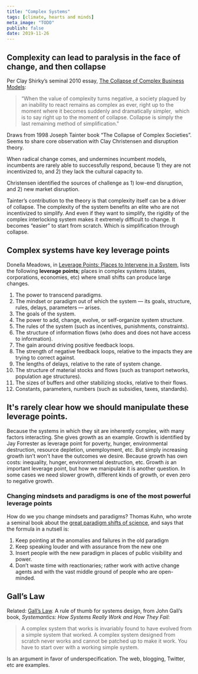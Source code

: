 ```yaml
---
title: "Complex Systems"
tags: [climate, hearts and minds]
meta_image: "TODO"
publish: false
date: 2019-11-26
---
```


## Complexity can lead to paralysis in the face of change, and then collapse

Per Clay Shirky’s seminal 2010 essay, [The Collapse of Complex Business Models](http://www.shirky.com/weblog/2010/04/the-collapse-of-complex-business-models/):

> “When the value of complexity turns negative, a society plagued by an inability to react remains as complex as ever, right up to the moment where it becomes suddenly and dramatically simpler,  which is to say right up to the moment of collapse. Collapse is simply the last remaining method of simplification."  

Draws from 1998 Joseph Tainter book “The Collapse of Complex Societies”. Seems to share core observation with Clay Christensen and disruption theory.

When radical change comes, and undermines incumbent models, incumbents are rarely able to successfully respond, because 1) they are not incentivized to, and 2) they lack the cultural capacity to.

Christensen identified the sources of challenge as 1) low-end disruption, and 2) new market disruption. 

Tainter’s contribution to the theory is that complexity itself can be a driver of collapse. The complexity of the system benefits an elite who are not incentivized to simplify. And even if they want to simplify, the rigidity of the complex interlocking system makes it extremely difficult to change. It becomes “easier” to start from scratch. Which is simplification through collapse. 

## Complex systems have key leverage points

Donella Meadows, in [Leverage Points: Places to Intervene in a System](http://donellameadows.org/archives/leverage-points-places-to-intervene-in-a-system/), lists the following **leverage points**; places in complex systems (states, corporations, economies, etc) where small shifts can produce large changes.

1. The power to transcend paradigms.
2. The mindset or paradigm out of which the system — its goals, structure, rules, delays, parameters — arises.
3. The goals of the system.
4. The power to add, change, evolve, or self-organize system structure.
5. The rules of the system (such as incentives, punishments, constraints).
6. The structure of information flows (who does and does not have access to information).
7. The gain around driving positive feedback loops.
8. The strength of negative feedback loops, relative to the impacts they are trying to correct against.
9. The lengths of delays, relative to the rate of system change.
10. The structure of material stocks and flows (such as transport networks, population age structures).
11. The sizes of buffers and other stabilizing stocks, relative to their flows.
12. Constants, parameters, numbers (such as subsidies, taxes, standards).

## It's rarely clear how we should manipulate these leverage points. 

Because the systems in which they sit are inherently complex, with many factors interacting. She gives growth as an example. Growth is identified by Jay Forrester as leverage point for poverty, hunger, environmental destruction, resource depletion, unemployment, etc. But simply increasing growth isn’t won't have the outcomes we desire. Because growth has own costs: inequality, hunger, environmental destruction, etc. Growth _is_ an important leverage point, but how we manipulate it is another question. In some cases we need slower growth, different kinds of growth, or even zero to negative growth. 

### Changing mindsets and paradigms is one of the most powerful leverage points

How do we you change mindsets and paradigms? Thomas Kuhn, who wrote a seminal book about the [great paradigm shifts of science](https://en.wikipedia.org/wiki/The_Structure_of_Scientific_Revolutions), and says that the formula in a nutsell is:

1. Keep pointing at the anomalies and failures in the old paradigm
2. Keep speaking louder and with assurance from the new one
3. Insert people with the new paradigm in places of public visibility and power. 
4. Don’t waste time with reactionaries; rather work with active change agents and with the vast middle ground of people who are open-minded.

## Gall’s Law

Related: [Gall’s Law](https://en.wikipedia.org/wiki/John_Gall_(author)#Gall.27s_law). A rule of thumb for systems design, from John Gall’s book, _Systemantics: How Systems Really Work and How They Fail_:

> A complex system that works is invariably found to have evolved from a simple system that worked. A complex system designed from scratch never works and cannot be patched up to make it work. You have to start over with a working simple system.

Is an argument in favor of underspecification. The web, blogging, Twitter, etc are examples. 